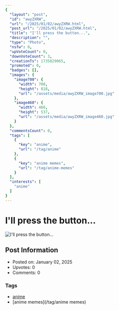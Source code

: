 ```yaml
---
{
  "layout": "post",
  "id": "awyZXRW",
  "url": "/2025/01/02/awyZXRW.html",
  "post_url": "/2025/01/02/awyZXRW.html",
  "title": "I'll press the button...",
  "description": "",
  "type": "Photo",
  "nsfw": 0,
  "upVoteCount": 0,
  "downVoteCount": 3,
  "creationTs": 1735829065,
  "promoted": 0,
  "badges": [],
  "images": {
    "image700": {
      "width": 700,
      "height": 818,
      "url": "/assets/media/awyZXRW_image700.jpg"
    },
    "image460": {
      "width": 460,
      "height": 537,
      "url": "/assets/media/awyZXRW_image460.jpg"
    }
  },
  "commentsCount": 0,
  "tags": [
    {
      "key": "anime",
      "url": "/tag/anime"
    },
    {
      "key": "anime memes",
      "url": "/tag/anime-memes"
    }
  ],
  "interests": [
    "anime"
  ]
}
---
```


# I'll press the button...

![I'll press the button...](/assets/media/awyZXRW_image700.jpg)

## Post Information

- Posted on: January 02, 2025
- Upvotes: 0
- Comments: 0

### Tags

- [anime](/tag/anime)
- [anime memes](/tag/anime memes)
